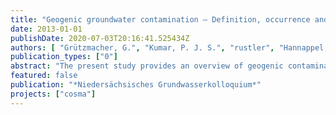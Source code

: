 ```yaml
---
title: "Geogenic groundwater contamination – Definition, occurrence and relevance for drinking water production"
date: 2013-01-01
publishDate: 2020-07-03T20:16:41.525434Z
authors: [ "Grützmacher, G.", "Kumar, P. J. S.", "rustler", "Hannappel, S.", "Sauer, U." ]
publication_types: ["0"]
abstract: "The present study provides an overview of geogenic contamination, its occurrence, impacts and possible treatment options for drinking water production. Natural background and anthropogenic contamination can be differentiated using an algorithm based on the frequency distribution of measured substance concentrations. Case studies for geogenic contaminants such as ammonium, fl uoride, chloride, sulfate and uranium are discussed based on the origin, occurrence, controlling factors and treatment options. It is suggested that, in case of occurrence of geogenic contaminants, water must be treated or alternative sources need to be found, e.g., managed aquifer recharge, prior to the distribution as drinking water."
featured: false
publication: "*Niedersächsisches Grundwasserkolloquium*"
projects: ["cosma"]
---
```



